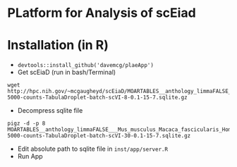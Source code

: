 # PLatform for Analysis of scEiad

# Installation (in R)
  - `devtools::install_github('davemcg/plaeApp')`
  -  Get scEiaD (run in bash/Terminal)
  
    wget http://hpc.nih.gov/~mcgaugheyd/scEiaD/MOARTABLES__anthology_limmaFALSE___Mus_musculus_Macaca_fascicularis_Homo_sapiens-5000-counts-TabulaDroplet-batch-scVI-8-0.1-15-7.sqlite.gz
  -  Decompress sqlite file
  
    pigz -d -p 8 MOARTABLES__anthology_limmaFALSE___Mus_musculus_Macaca_fascicularis_Homo_sapiens-5000-counts-TabulaDroplet-batch-scVI-30-0.1-15-7.sqlite.gz
  - Edit absolute path to sqlite file in `inst/app/server.R`
  - Run App
